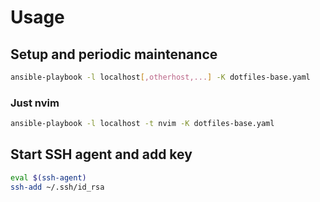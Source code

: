 # Usage

## Setup and periodic maintenance
```sh
ansible-playbook -l localhost[,otherhost,...] -K dotfiles-base.yaml
```

### Just nvim
```sh
ansible-playbook -l localhost -t nvim -K dotfiles-base.yaml
```

## Start SSH agent and add key
```sh
eval $(ssh-agent)
ssh-add ~/.ssh/id_rsa
```

